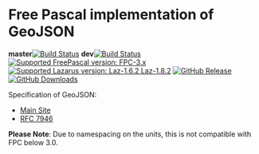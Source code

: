 # Free Pascal implementation of GeoJSON
**master**[![Build Status](https://github.com/gcarreno/lazGeoJSON/workflows/build-test/badge.svg?branch=master)](https://github.com/gcarreno/lazGeoJSON/actions) **dev**[![Build Status](https://github.com/gcarreno/lazGeoJSON/workflows/build-test/badge.svg?branch=devel)](https://github.com/gcarreno/lazGeoJSON/actions) [![Supported FreePascal version: FPC-3.x](https://img.shields.io/badge/Free%20Pascal-3.x-blue.svg)](https://github.com/gcarreno/lazGeoJSON) [![Supported Lazarus version: Laz-1.6.2 Laz-1.8.2](https://img.shields.io/badge/Lazarus-1.6.2~1.8.2-blue.svg)](https://github.com/gcarreno/lazGeoJSON) [![GitHub Release](https://img.shields.io/github/v/release/gcarreno/lazGeoJSON?include_prereleases)](https://github.com/gcarreno/lazGeoJSON/releases) [![GitHub Downloads](https://img.shields.io/github/downloads/gcarreno/lazGeoJSON/total.svg)](https://github.com/gcarreno/lazGeoJSON/releases)

Specification of GeoJSON:

 * [Main Site](http://geojson.org/)
 * [RFC 7946](https://tools.ietf.org/html/rfc7946)

**Please Note**: Due to namespacing on the units, this is not compatible with FPC below 3.0.
